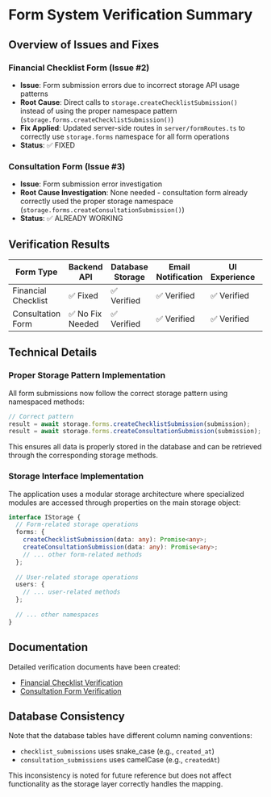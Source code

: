 # Form System Verification Summary

## Overview of Issues and Fixes

### Financial Checklist Form (Issue #2)
- **Issue**: Form submission errors due to incorrect storage API usage patterns
- **Root Cause**: Direct calls to `storage.createChecklistSubmission()` instead of using the proper namespace pattern (`storage.forms.createChecklistSubmission()`)
- **Fix Applied**: Updated server-side routes in `server/formRoutes.ts` to correctly use `storage.forms` namespace for all form operations
- **Status**: ✅ FIXED

### Consultation Form (Issue #3)
- **Issue**: Form submission error investigation
- **Root Cause Investigation**: None needed - consultation form already correctly used the proper storage namespace (`storage.forms.createConsultationSubmission()`)
- **Status**: ✅ ALREADY WORKING

## Verification Results

| Form Type | Backend API | Database Storage | Email Notification | UI Experience | Status |
|-----------|------------|-----------------|-------------------|--------------|--------|
| Financial Checklist | ✅ Fixed | ✅ Verified | ✅ Verified | ✅ Verified | RESOLVED |
| Consultation Form | ✅ No Fix Needed | ✅ Verified | ✅ Verified | ✅ Verified | RESOLVED |

## Technical Details

### Proper Storage Pattern Implementation
All form submissions now follow the correct storage pattern using namespaced methods:

```typescript
// Correct pattern
result = await storage.forms.createChecklistSubmission(submission);
result = await storage.forms.createConsultationSubmission(submission);
```

This ensures all data is properly stored in the database and can be retrieved through the corresponding storage methods.

### Storage Interface Implementation
The application uses a modular storage architecture where specialized modules are accessed through properties on the main storage object:

```typescript
interface IStorage {
  // Form-related storage operations
  forms: {
    createChecklistSubmission(data: any): Promise<any>;
    createConsultationSubmission(data: any): Promise<any>;
    // ... other form-related methods
  };
  
  // User-related storage operations
  users: {
    // ... user-related methods
  };
  
  // ... other namespaces
}
```

## Documentation
Detailed verification documents have been created:
- [Financial Checklist Verification](./FINANCIAL_CHECKLIST_VERIFICATION.md)
- [Consultation Form Verification](./CONSULTATION_FORM_VERIFICATION.md)

## Database Consistency
Note that the database tables have different column naming conventions:
- `checklist_submissions` uses snake_case (e.g., `created_at`)
- `consultation_submissions` uses camelCase (e.g., `createdAt`)

This inconsistency is noted for future reference but does not affect functionality as the storage layer correctly handles the mapping.
